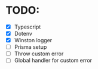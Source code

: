 # TODO:

- [x] Typescript
- [x] Dotenv
- [x] Winston logger
- [ ] Prisma setup
- [ ] Throw custom error
- [ ] Global handler for custom error
